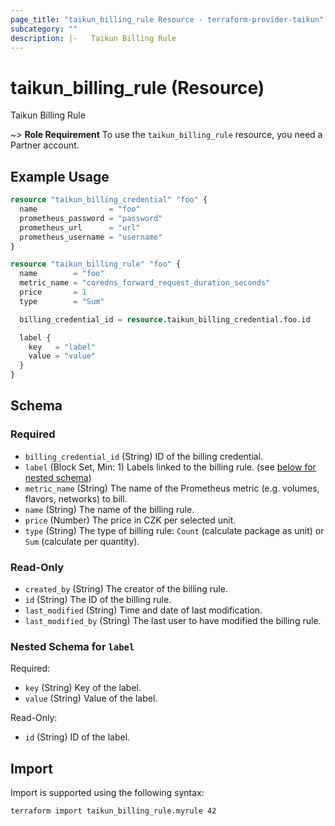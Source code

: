 ```yaml
---
page_title: "taikun_billing_rule Resource - terraform-provider-taikun"
subcategory: ""
description: |-   Taikun Billing Rule
---
```


# taikun_billing_rule (Resource)

Taikun Billing Rule

~> **Role Requirement** To use the `taikun_billing_rule` resource, you need a Partner account.

## Example Usage

```terraform
resource "taikun_billing_credential" "foo" {
  name                = "foo"
  prometheus_password = "password"
  prometheus_url      = "url"
  prometheus_username = "username"
}

resource "taikun_billing_rule" "foo" {
  name        = "foo"
  metric_name = "coredns_forward_request_duration_seconds"
  price       = 1
  type        = "Sum"

  billing_credential_id = resource.taikun_billing_credential.foo.id

  label {
    key   = "label"
    value = "value"
  }
}
```

<!-- schema generated by tfplugindocs -->
## Schema

### Required

- `billing_credential_id` (String) ID of the billing credential.
- `label` (Block Set, Min: 1) Labels linked to the billing rule. (see [below for nested schema](#nestedblock--label))
- `metric_name` (String) The name of the Prometheus metric (e.g. volumes, flavors, networks) to bill.
- `name` (String) The name of the billing rule.
- `price` (Number) The price in CZK per selected unit.
- `type` (String) The type of billing rule: `Count` (calculate package as unit) or `Sum` (calculate per quantity).

### Read-Only

- `created_by` (String) The creator of the billing rule.
- `id` (String) The ID of the billing rule.
- `last_modified` (String) Time and date of last modification.
- `last_modified_by` (String) The last user to have modified the billing rule.

<a id="nestedblock--label"></a>
### Nested Schema for `label`

Required:

- `key` (String) Key of the label.
- `value` (String) Value of the label.

Read-Only:

- `id` (String) ID of the label.

## Import

Import is supported using the following syntax:

```shell
terraform import taikun_billing_rule.myrule 42
```
